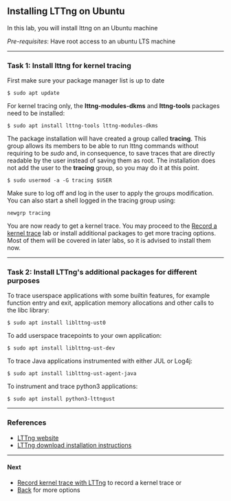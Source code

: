## Installing LTTng on Ubuntu

In this lab, you will install lttng on an Ubuntu machine

*Pre-requisites*: Have root access to an ubuntu LTS machine

- - -

### Task 1: Install lttng for kernel tracing

First make sure your package manager list is up to date

```
$ sudo apt update
```

For kernel tracing only, the **lttng-modules-dkms** and **lttng-tools** packages need to be installed:

```
$ sudo apt install lttng-tools lttng-modules-dkms
```

The package installation will have created a group called **tracing**. This group allows its members to be able to run lttng commands without requiring to be *sudo* and, in consequence, to save traces that are directly readable by the user instead of saving them as root. The installation does not add the user to the **tracing** group, so you may do it at this point.

```
$ sudo usermod -a -G tracing $USER
```
Make sure to log off and log in the user to apply the groups modification. You can also start a shell logged in the tracing group using:

```
newgrp tracing
```

You are now ready to get a kernel trace. You may proceed to the [Record a kernel trace](../003-record-kernel-trace-lttng) lab or install additional packages to get more tracing options. Most of them will be covered in later labs, so it is advised to install them now.

- - -

### Task 2: Install LTTng's additional packages for different purposes

To trace userspace applications with some builtin features, for example function entry and exit, application memory allocations and other calls to the libc library:

```
$ sudo apt install liblttng-ust0
```

To add userspace tracepoints to your own application:

```
$ sudo apt install liblttng-ust-dev
```

To trace Java applications instrumented with either JUL or Log4j:

```
$ sudo apt install liblttng-ust-agent-java
```

To instrument and trace python3 applications:

```
$ sudo apt install python3-lttngust
```

- - -

### References

* [LTTng website](http://lttng.org)
* [LTTng download installation instructions](https://lttng.org/download/)

- - -

#### Next

* [Record kernel trace with LTTng](../003-record-kernel-trace-lttng) to record a kernel trace
or
* [Back](../) for more options
